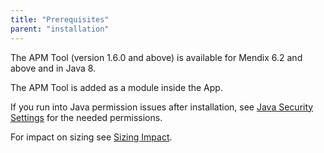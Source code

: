 ```yaml
---
title: "Prerequisites"
parent: "installation"
---
```

The APM Tool (version 1.6.0 and above) is available for Mendix 6.2 and above and in Java 8.

The APM Tool is added as a module inside the App.

If you run into Java permission issues after installation, see [Java Security Settings](java-security-settings) for the needed permissions.

For impact on sizing see [Sizing Impact](sizing-impact).
